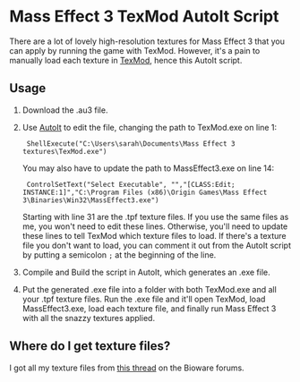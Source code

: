 # Mass Effect 3 TexMod AutoIt Script

There are a lot of lovely high-resolution textures for Mass Effect 3 that you
can apply by running the game with TexMod. However, it's a pain to manually
load each texture in [TexMod](http://www.fileplanet.com/205418/200000/fileinfo/Texmod-v0.9b),
hence this AutoIt script.

## Usage

1. Download the .au3 file.
2. Use [AutoIt](http://www.autoitscript.com/site/autoit/) to edit the file, changing the path to TexMod.exe on line 1:

        ShellExecute("C:\Users\sarah\Documents\Mass Effect 3 textures\TexMod.exe")

    You may also have to update the path to MassEffect3.exe on line 14:

        ControlSetText("Select Executable", "","[CLASS:Edit; INSTANCE:1]","C:\Program Files (x86)\Origin Games\Mass Effect 3\Binaries\Win32\MassEffect3.exe")

    Starting with line 31 are the .tpf texture files. If you use the same files
    as me, you won't need to edit these lines. Otherwise, you'll need to update
    these lines to tell TexMod which texture files to load. If there's a
    texture file you don't want to load, you can comment it out from the AutoIt
    script by putting a semicolon `;` at the beginning of the line.

3. Compile and Build the script in AutoIt, which generates an .exe file.
4. Put the generated .exe file into a folder with both TexMod.exe and all your
.tpf texture files. Run the .exe file and it'll open TexMod, load
MassEffect3.exe, load each texture file, and finally run Mass Effect 3 with all
the snazzy textures applied.

## Where do I get texture files?

I got all my texture files from [this thread](http://social.bioware.com/forum/1/topic/368/index/9735492) on the Bioware forums.
